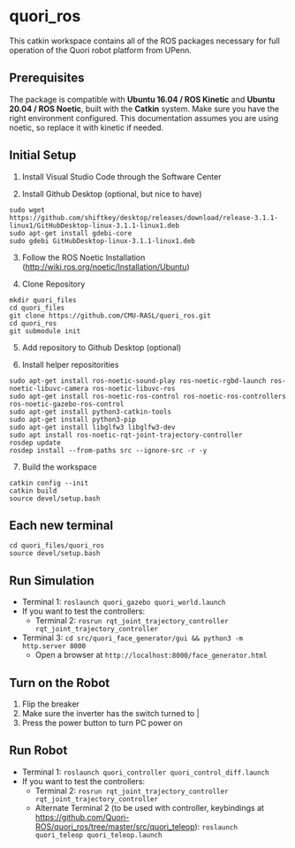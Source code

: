 # quori_ros

This catkin workspace contains all of the ROS packages necessary for full operation of the Quori robot platform from UPenn.

## Prerequisites

The package is compatible with **Ubuntu 16.04 / ROS Kinetic** and **Ubuntu 20.04 / ROS Noetic**, built with the **Catkin** system. Make sure you have the right environment configured. This documentation assumes you are using noetic, so replace it with kinetic if needed.

## Initial Setup

1. Install Visual Studio Code through the Software Center

2. Install Github Desktop (optional, but nice to have)
```
sudo wget https://github.com/shiftkey/desktop/releases/download/release-3.1.1-linux1/GitHubDesktop-linux-3.1.1-linux1.deb
sudo apt-get install gdebi-core 
sudo gdebi GitHubDesktop-linux-3.1.1-linux1.deb
```

3. Follow the ROS Noetic Installation (http://wiki.ros.org/noetic/Installation/Ubuntu)

4. Clone Repository
```
mkdir quori_files
cd quori_files
git clone https://github.com/CMU-RASL/quori_ros.git
cd quori_ros
git submodule init
```

5. Add repository to Github Desktop (optional)

6. Install helper repositorities
```
sudo apt-get install ros-noetic-sound-play ros-noetic-rgbd-launch ros-noetic-libuvc-camera ros-noetic-libuvc-ros
sudo apt-get install ros-noetic-ros-control ros-noetic-ros-controllers ros-noetic-gazebo-ros-control
sudo apt-get install python3-catkin-tools
sudo apt-get install python3-pip
sudo apt-get install libglfw3 libglfw3-dev
sudo apt install ros-noetic-rqt-joint-trajectory-controller
rosdep update
rosdep install --from-paths src --ignore-src -r -y
```

7. Build the workspace
```
catkin config --init
catkin build
source devel/setup.bash
```

## Each new terminal
```
cd quori_files/quori_ros
source devel/setup.bash
```

## Run Simulation

- Terminal 1: `roslaunch quori_gazebo quori_world.launch`
- If you want to test the controllers:
    - Terminal 2: `rosrun rqt_joint_trajectory_controller rqt_joint_trajectory_controller`
- Terminal 3: `cd src/quori_face_generator/gui && python3 -m http.server 8000` 
    - Open a browser at `http://localhost:8000/face_generator.html`

## Turn on the Robot

1. Flip the breaker
2. Make sure the inverter has the switch turned to |
3. Press the power button to turn PC power on

## Run Robot

- Terminal 1: `roslaunch quori_controller quori_control_diff.launch`
- If you want to test the controllers:
    - Terminal 2: `rosrun rqt_joint_trajectory_controller rqt_joint_trajectory_controller`
    - Alternate Terminal 2 (to be used with controller, keybindings at https://github.com/Quori-ROS/quori_ros/tree/master/src/quori_teleop): `roslaunch quori_teleop quori_teleop.launch`



